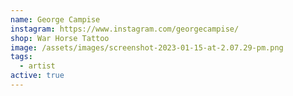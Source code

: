 ```yaml
---
name: George Campise
instagram: https://www.instagram.com/georgecampise/
shop: War Horse Tattoo
image: /assets/images/screenshot-2023-01-15-at-2.07.29-pm.png
tags:
  - artist
active: true
---
```

